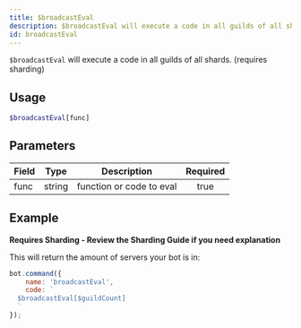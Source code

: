 ```yaml
---
title: $broadcastEval
description: $broadcastEval will execute a code in all guilds of all shards.
id: broadcastEval
---
```


`$broadcastEval` will execute a code in all guilds of all shards. (requires sharding)

## Usage

```php
$broadcastEval[func]
```

## Parameters

| Field | Type   | Description              | Required |
|-------|--------|--------------------------|:--------:|
| func  | string | function or code to eval |   true   |

## Example

**Requires Sharding - Review the Sharding Guide if you need explanation**

This will return the amount of servers your bot is in:

```javascript
bot.command({
    name: 'broadcastEval',
    code: `
  $broadcastEval[$guildCount]
  `
});
```
